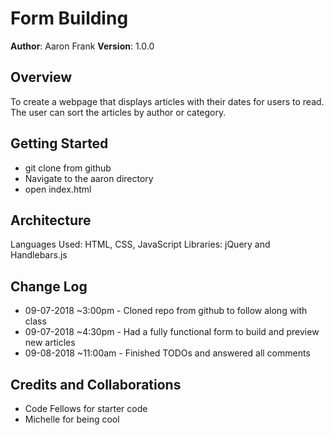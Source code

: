 # Form Building

**Author**: Aaron Frank
**Version**: 1.0.0

## Overview
<!-- Provide a high level overview of what this application is and why you are building it, beyond the fact that it's an assignment for a Code Fellows 301 class. (i.e. What's your problem domain?) -->
To create a webpage that displays articles with their dates for users to read. The user can sort the articles by author or category.

## Getting Started
<!-- What are the steps that a user must take in order to build this app on their own machine and get it running? -->
* git clone from github
* Navigate to the aaron directory
* open index.html

## Architecture
<!-- Provide a detailed description of the application design. What technologies (languages, libraries, etc) you're using, and any other relevant design information. -->
Languages Used: HTML, CSS, JavaScript
Libraries: jQuery and Handlebars.js

## Change Log
<!-- Use this are to document the iterative changes made to your application as each feature is successfully implemented. Use time stamps. Here's an examples:

01-01-2001 4:59pm - Application now has a fully-functional express server, with GET and POST routes for the book resource. -->
* 09-07-2018 ~3:00pm - Cloned repo from github to follow along with class
* 09-07-2018 ~4:30pm - Had a fully functional form to build and preview new articles
* 09-08-2018 ~11:00am - Finished TODOs and answered all comments


## Credits and Collaborations
<!-- Give credit (and a link) to other people or resources that helped you build this application. -->
* Code Fellows for starter code
* Michelle for being cool